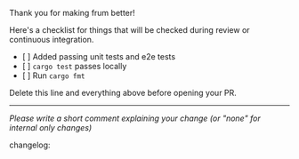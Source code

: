 Thank you for making frum better!

Here's a checklist for things that will be checked during review or continuous integration.

- \[ ] Added passing unit tests and e2e tests
- \[ ] `cargo test` passes locally
- \[ ] Run `cargo fmt`

Delete this line and everything above before opening your PR.

---

*Please write a short comment explaining your change (or "none" for internal only changes)*

changelog:
